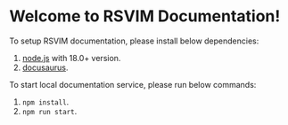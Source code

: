 # Welcome to RSVIM Documentation!

To setup RSVIM documentation, please install below dependencies:

1. [node.js](https://nodejs.org/) with 18.0+ version.
2. [docusaurus](https://docusaurus.io/).

To start local documentation service, please run below commands:

1. `npm install`.
2. `npm run start`.
